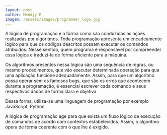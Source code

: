 ```yaml
---
layout: post
author: Mendjy E
imagem: /assets/images/programmer_logo.jpg
---
```


A lógica de programação é a forma como são conduzidas as ações realizadas por algoritmos. Toda programação apresenta um encadeamento lógico para que os códigos descritos possam executar os comandos atribuídos. Nesse sentido, quem programa é responsável por compreender essa lógica e traduzi-la de forma eficiente para a máquina.

Os algoritmos presentes nessa lógica são uma sequência de regras, ou mesmo procedimentos, que vão executar determinada operação para que uma aplicação funcione adequadamente. Assim, para que um algoritmo possa operar sem os famosos bugs, que são os erros que acontecem durante a programação, é essencial escrever cada comando e seus respectivos dados de forma clara e objetiva.

Dessa forma, utiliza-se uma linguagem de programação por exemplo JavaScript, Python

A lógica de programação age para que exista um fluxo lógico de execução de comandos de acordo com contextos estabelecidos. Assim, o algoritmo opera de forma coerente com o que lhe é exigido.
